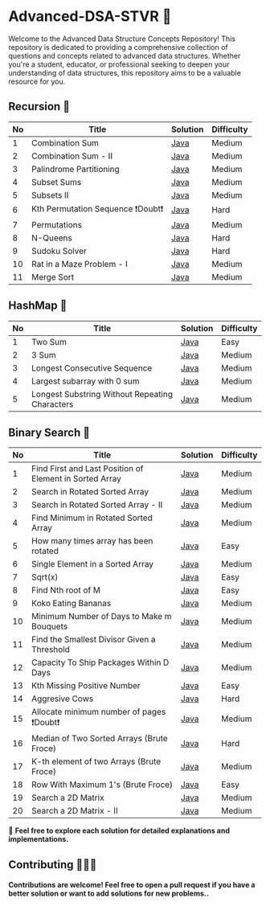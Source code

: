 # Advanced-DSA-STVR 🚀
Welcome to the Advanced Data Structure Concepts Repository! This repository is dedicated to providing a comprehensive collection of questions and concepts related to advanced data structures. Whether you're a student, educator, or professional seeking to deepen your understanding of data structures, this repository aims to be a valuable resource for you.



 ##  **Recursion 🙂**

| No   | Title                                    | Solution                                                      | Difficulty |
| --- | ---------------------------------------- | ------------------------------------------------------------- | ---------- |
| 1   | Combination Sum             | [Java](https://github.com/debapriyo007/Recursion-STVR/blob/main/0039-combination-sum/0039-combination-sum.java)          | Medium       |  
| 2   | Combination Sum - II            | [Java](https://github.com/debapriyo007/Recursion-STVR/blob/main/0040-combination-sum-ii/0040-combination-sum-ii.java)          | Medium       | 
| 3   | Palindrome Partitioning            | [Java](https://github.com/debapriyo007/Recursion-STVR/blob/main/0131-palindrome-partitioning/0131-palindrome-partitioning.java)   | Medium       | 
| 4   | Subset Sums | [Java](https://github.com/debapriyo007/Recursion-STVR/blob/main/Medium/Subset%20Sums/subset-sums.java)                          | Medium       | 
| 5   | Subsets II | [Java](https://github.com/debapriyo007/Recursion-STVR/blob/main/0090-subsets-ii/0090-subsets-ii.java)                          | Medium       | 
| 6   | Kth Permutation Sequence  ❗️Doubt❗️ | [Java](https://github.com/debapriyo007/Recursion-STVR/blob/main/0060-permutation-sequence/0060-permutation-sequence.java)                          | Hard       | 
| 7   |  Permutations  | [Java](https://github.com/debapriyo007/Recursion-STVR/blob/main/0046-permutations/0046-permutations.java)                          |   Medium     | 
| 8   |  N-Queens  | [Java](https://github.com/debapriyo007/Recursion-STVR/blob/main/0051-n-queens/0051-n-queens.java)                          |   Hard     | 
| 9   |  Sudoku Solver  | [Java](https://github.com/debapriyo007/Recursion-STVR/blob/main/0037-sudoku-solver/0037-sudoku-solver.java)                          |   Hard     | 
| 10   |  Rat in a Maze Problem - I  | [Java](https://github.com/debapriyo007/Recursion-STVR/blob/main/Medium/Rat%20in%20a%20Maze%20Problem%20-%20I/rat-in-a-maze-problem-i.java)      |   Medium     | 
| 11   |  Merge Sort | [Java](https://github.com/debapriyo007/Recursion-STVR/blob/main/0912-sort-an-array/0912-sort-an-array.java)      |   Medium     | 



##  **HashMap 🙂**

| No   | Title                                    | Solution                                                      | Difficulty |
| --- | ---------------------------------------- | ------------------------------------------------------------- | ---------- |
| 1   | Two Sum             | [Java](https://github.com/debapriyo007/Advanced-DSA-STVR/blob/main/0001-two-sum/0001-two-sum.java)          | Easy      |  
| 2   | 3 Sum | [Java](https://github.com/debapriyo007/Advanced-DSA-STVR/blob/main/0015-3sum/0015-3sum.java)    | Medium      | 
| 3   | Longest Consecutive Sequence | [Java](https://github.com/debapriyo007/Advanced-DSA-STVR/blob/main/0128-longest-consecutive-sequence/0128-longest-consecutive-sequence.java)          | Medium      | 
| 4   | Largest subarray with 0 sum | [Java](https://github.com/debapriyo007/Advanced-DSA-STVR/blob/main/Medium/Largest%20subarray%20with%200%20sum/largest-subarray-with-0-sum.java)    | Medium      | 
| 5   | Longest Substring Without Repeating Characters | [Java](https://github.com/debapriyo007/Advanced-DSA-STVR/blob/main/0003-longest-substring-without-repeating-characters/0003-longest-substring-without-repeating-characters.java)    | Medium      | 

##  **Binary Search 🙂**

| No   | Title                                    | Solution                                                      | Difficulty |
| --- | ---------------------------------------- | ------------------------------------------------------------- | ---------- |
| 1   | Find First and Last Position of Element in Sorted Array| [Java](https://github.com/debapriyo007/Advanced-DSA-STVR/blob/main/0034-find-first-and-last-position-of-element-in-sorted-array/0034-find-first-and-last-position-of-element-in-sorted-array.java)          | Medium |  
| 2   | Search in Rotated Sorted Array| [Java](https://github.com/debapriyo007/Advanced-DSA-STVR/blob/main/0033-search-in-rotated-sorted-array/0033-search-in-rotated-sorted-array.java)          | Medium |  
| 3   | Search in Rotated Sorted Array - II| [Java](https://github.com/debapriyo007/Advanced-DSA-STVR/blob/main/0081-search-in-rotated-sorted-array-ii/0081-search-in-rotated-sorted-array-ii.java)          | Medium |  
| 4   | Find Minimum in Rotated Sorted Array| [Java](https://github.com/debapriyo007/Advanced-DSA-STVR/blob/main/0153-find-minimum-in-rotated-sorted-array/0153-find-minimum-in-rotated-sorted-array.java)          | Medium | 
| 5   | How many times array has been rotated| [Java](https://github.com/debapriyo007/Advanced-DSA-STVR/blob/main/Easy/Rotation/rotation.java)          | Easy | 
| 6   | Single Element in a Sorted Array| [Java](https://github.com/debapriyo007/Advanced-DSA-STVR/blob/main/0540-single-element-in-a-sorted-array/0540-single-element-in-a-sorted-array.java)          | Medium | 
| 7   | Sqrt(x)| [Java](https://github.com/debapriyo007/Advanced-DSA-STVR/blob/main/0069-sqrtx/0069-sqrtx.java)          | Easy | 
| 8   | Find Nth root of M| [Java](https://github.com/debapriyo007/Advanced-DSA-STVR/blob/main/Easy/Find%20Nth%20root%20of%20M/find-nth-root-of-m.java)          | Easy | 
| 9   | Koko Eating Bananas | [Java](https://github.com/debapriyo007/Advanced-DSA-STVR/blob/main/0875-koko-eating-bananas/0875-koko-eating-bananas.java)          |Medium | 
| 10   | Minimum Number of Days to Make m Bouquets | [Java](https://github.com/debapriyo007/Advanced-DSA-STVR/blob/main/1482-minimum-number-of-days-to-make-m-bouquets/1482-minimum-number-of-days-to-make-m-bouquets.java)          |Medium | 
| 11   |Find the Smallest Divisor Given a Threshold | [Java](https://github.com/debapriyo007/Advanced-DSA-STVR/blob/main/1283-find-the-smallest-divisor-given-a-threshold/1283-find-the-smallest-divisor-given-a-threshold.java)          |Medium | 
| 12   | Capacity To Ship Packages Within D Days| [Java](https://github.com/debapriyo007/Advanced-DSA-STVR/blob/main/1011-capacity-to-ship-packages-within-d-days/1011-capacity-to-ship-packages-within-d-days.java)          |Medium | 
| 13   | Kth Missing Positive Number| [Java](https://github.com/debapriyo007/Advanced-DSA-STVR/blob/main/1539-kth-missing-positive-number/1539-kth-missing-positive-number.java)          |Easy| 
| 14   | Aggresive Cows| [Java](https://github.com/debapriyo007/Advanced-DSA-STVR/blob/main/Hard/Aggressive%20Cows/aggressive-cows.java)          |Hard| 
| 15  | Allocate minimum number of pages ❗️Doubt❗️| [Java](https://github.com/debapriyo007/Advanced-DSA-STVR/blob/main/Medium/Allocate%20minimum%20number%20of%20pages/allocate-minimum-number-of-pages.java)          |Medium| 
| 16  |  Median of Two Sorted Arrays (Brute Froce) | [Java](https://github.com/debapriyo007/Advanced-DSA-STVR/blob/main/0004-median-of-two-sorted-arrays/0004-median-of-two-sorted-arrays.java)          |Hard| 
| 17  |  K-th element of two Arrays (Brute Froce) | [Java](https://github.com/debapriyo007/Advanced-DSA-STVR/blob/main/Medium/K-th%20element%20of%20two%20Arrays/kth-element-of-two-arrays.java)          |Medium| 
| 18  |  Row With Maximum 1's (Brute Froce) | [Java](https://github.com/debapriyo007/Advanced-DSA-STVR/blob/main/2643-row-with-maximum-ones/2643-row-with-maximum-ones.java)          |Easy| 
| 19  |Search a 2D Matrix| [Java](https://github.com/debapriyo007/Advanced-DSA-STVR/blob/main/0074-search-a-2d-matrix/0074-search-a-2d-matrix.java)          |Medium| 
| 20  |Search a 2D Matrix - II | [Java](https://github.com/debapriyo007/Advanced-DSA-STVR/blob/main/0240-search-a-2d-matrix-ii/0240-search-a-2d-matrix-ii.java)          |Medium| 










🙌 **Feel free to explore each solution for detailed explanations and implementations.**

## Contributing 🧑🏽‍💻
#### Contributions are welcome! Feel free to open a pull request if you have a better solution or want to add solutions for new problems.. 






